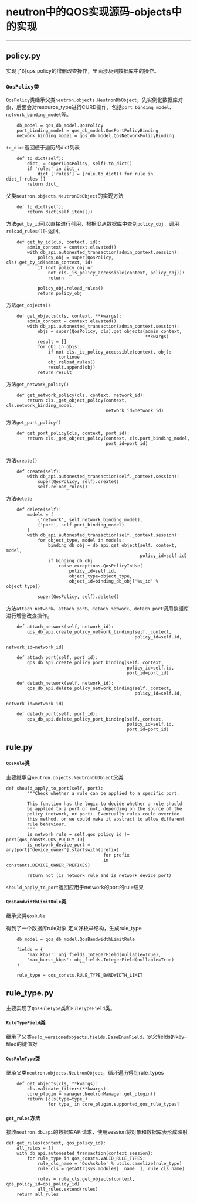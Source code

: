 # neutron中的QOS实现源码-objects中的实现

--------------------------------------------------

## **policy.py**

实现了对qos policy的增删改查操作，里面涉及到数据库中的操作。

### `QosPolicy类`


`QosPolicy`类继承父类`neutron.objects.NeutronDbObject`，先实例化数据库对象，后面会对resource_type进行CURD操作，包括`port_binding_model`、`network_binding_model`等。


```
    db_model = qos_db_model.QosPolicy
    port_binding_model = qos_db_model.QosPortPolicyBinding
    network_binding_model = qos_db_model.QosNetworkPolicyBinding

```


`to_dict`返回便于遍历的dict列表

```
    def to_dict(self):
        dict_ = super(QosPolicy, self).to_dict()
        if 'rules' in dict_:
            dict_['rules'] = [rule.to_dict() for rule in dict_['rules']]
        return dict_

```

父类`neutron.objects.NeutronDbObject`的实现方法

```
    def to_dict(self):
        return dict(self.items())

```





方法`get_by_id`可以直接进行引用，根据ID从数据库中查到`policy_obj`，调用`reload_rules()`后返回。

```
    def get_by_id(cls, context, id):
        admin_context = context.elevated()
        with db_api.autonested_transaction(admin_context.session):
            policy_obj = super(QosPolicy, cls).get_by_id(admin_context, id)
            if (not policy_obj or
                not cls._is_policy_accessible(context, policy_obj)):
                return

            policy_obj.reload_rules()
            return policy_obj
```


方法`get_objects()`

```
    def get_objects(cls, context, **kwargs):
        admin_context = context.elevated()
        with db_api.autonested_transaction(admin_context.session):
            objs = super(QosPolicy, cls).get_objects(admin_context,
                                                     **kwargs)
            result = []
            for obj in objs:
                if not cls._is_policy_accessible(context, obj):
                    continue
                obj.reload_rules()
                result.append(obj)
            return result

```



方法`get_network_policy()`

```
    def get_network_policy(cls, context, network_id):
        return cls._get_object_policy(context, cls.network_binding_model,
                                      network_id=network_id)
```


方法`get_port_policy()`

```
    def get_port_policy(cls, context, port_id):
        return cls._get_object_policy(context, cls.port_binding_model,
                                      port_id=port_id)


```


方法`create()`

```
    def create(self):
        with db_api.autonested_transaction(self._context.session):
            super(QosPolicy, self).create()
            self.reload_rules()

```


方法`delete`

```
    def delete(self):
        models = (
            ('network', self.network_binding_model),
            ('port', self.port_binding_model)
        )
        with db_api.autonested_transaction(self._context.session):
            for object_type, model in models:
                binding_db_obj = db_api.get_object(self._context, model,
                                                   policy_id=self.id)
                if binding_db_obj:
                    raise exceptions.QosPolicyInUse(
                        policy_id=self.id,
                        object_type=object_type,
                        object_id=binding_db_obj['%s_id' % object_type])

            super(QosPolicy, self).delete()

```



方法`attach_network`、`attach_port`、`detach_network`、`detach_port`调用数据库进行增删改查操作。

```
    def attach_network(self, network_id):
        qos_db_api.create_policy_network_binding(self._context,
                                                 policy_id=self.id,
                                                 network_id=network_id)

    def attach_port(self, port_id):
        qos_db_api.create_policy_port_binding(self._context,
                                              policy_id=self.id,
                                              port_id=port_id)

    def detach_network(self, network_id):
        qos_db_api.delete_policy_network_binding(self._context,
                                                 policy_id=self.id,
                                                 network_id=network_id)

    def detach_port(self, port_id):
        qos_db_api.delete_policy_port_binding(self._context,
                                              policy_id=self.id,
                                              port_id=port_id)

```





## **rule.py**


#### `QosRule`类

主要继承自`neutron.objects.NeutronDbObject`父类

```
def should_apply_to_port(self, port):
        """Check whether a rule can be applied to a specific port.

        This function has the logic to decide whether a rule should
        be applied to a port or not, depending on the source of the
        policy (network, or port). Eventually rules could override
        this method, or we could make it abstract to allow different
        rule behaviour.
        """
        is_network_rule = self.qos_policy_id != port[qos_consts.QOS_POLICY_ID]
        is_network_device_port = any(port['device_owner'].startswith(prefix)
                                     for prefix
                                     in constants.DEVICE_OWNER_PREFIXES)

        return not (is_network_rule and is_network_device_port)

```
`should_apply_to_port`返回应用于network的port的rule结果

#### `QosBandwidthLimitRule`类

继承父类`QosRule`

得到了一个数据库rule对象
定义好枚举结构，生成rule_type

```
    db_model = qos_db_model.QosBandwidthLimitRule

    fields = {
        'max_kbps': obj_fields.IntegerField(nullable=True),
        'max_burst_kbps': obj_fields.IntegerField(nullable=True)
    }

    rule_type = qos_consts.RULE_TYPE_BANDWIDTH_LIMIT

```


## **rule_type.py**


主要实现了`QosRuleType`类和`RuleTypeField`类。


#### `RuleTypeField`类

继承了父类`oslo_versionedobjects.fields.BaseEnumField`，定义fields的key-filed的键值对

#### `QosRuleType`类 

继承父类`neutron.objects.NeutronObject`，循环遍历得到rule_types

```
    def get_objects(cls, **kwargs):
        cls.validate_filters(**kwargs)
        core_plugin = manager.NeutronManager.get_plugin()
        return [cls(type=type_)
                for type_ in core_plugin.supported_qos_rule_types]

```

#### `get_rules`方法

接收`neutron.db.api`的数据库API请求，使用session将对象和数据库表形成映射

```
def get_rules(context, qos_policy_id):
    all_rules = []
    with db_api.autonested_transaction(context.session):
        for rule_type in qos_consts.VALID_RULE_TYPES:
            rule_cls_name = 'Qos%sRule' % utils.camelize(rule_type)
            rule_cls = getattr(sys.modules[__name__], rule_cls_name)

            rules = rule_cls.get_objects(context, qos_policy_id=qos_policy_id)
            all_rules.extend(rules)
    return all_rules

```



